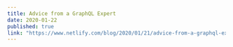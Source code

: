 ```yaml
---
title: Advice from a GraphQL Expert
date: 2020-01-22
published: true
link: "https://www.netlify.com/blog/2020/01/21/advice-from-a-graphql-expert/"
---
```

